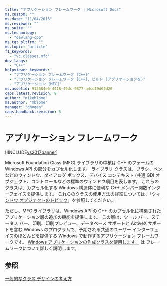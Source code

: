 ```yaml
---
title: "アプリケーション フレームワーク | Microsoft Docs"
ms.custom: ""
ms.date: "11/04/2016"
ms.reviewer: ""
ms.suite: ""
ms.technology: 
  - "devlang-cpp"
ms.tgt_pltfrm: ""
ms.topic: "article"
f1_keywords: 
  - "vc.classes.mfc"
dev_langs: 
  - "C++"
helpviewer_keywords: 
  - "アプリケーション フレームワーク [C++]"
  - "アプリケーション フレームワーク [C++], ビルド (アプリケーションを)"
  - "アプリケーション [MFC]"
ms.assetid: 912684e6-4418-49dc-9877-a4cd19d69d20
caps.latest.revision: 9
author: "mikeblome"
ms.author: "mblome"
manager: "ghogen"
caps.handback.revision: 5
---
```

# アプリケーション フレームワーク
[!INCLUDE[vs2017banner](../assembler/inline/includes/vs2017banner.md)]

Microsoft Foundation Class \(MFC\) ライブラリの中核は C\+\+ のフォームの Windows API の部分をカプセル化します。  ライブラリ クラスは、ブラシ、ペンなどのウィンドウ、ダイアログ ボックス、デバイス コンテキスト \(共通 GDI オブジェクト、コントロールなどの標準のウィンドウ項目を表します。  これらのクラスは、カプセル化する Windows 構造体に便利な C\+\+ メンバー関数インターフェイスを提供します。  これらのクラスの使用方法の詳細については、「[ウィンドウ オブジェクトのトピック](../mfc/window-objects.md)」を参照してください。  
  
 ただし、MFC ライブラリは、Windows API の C\+\+ のカプセル化に構築されたアプリケーション層の追加の機能を提供します。  この層は、ツール バー、ステータス バー、印刷、印刷プレビュー、データベース サポートと ActiveX サポートを含む Windows のプログラムで、予期される共通のユーザー インターフェイスのほとんどを提供する Windows で動作するアプリケーション フレームワークです。  [Windows アプリケーションの作成クラスを使用します。](../Topic/Using%20the%20Classes%20to%20Write%20Applications%20for%20Windows.md) は フレームワークについて詳しく説明します。  
  
## 参照  
 [一般的なクラス デザインの考え方](../mfc/general-class-design-philosophy.md)